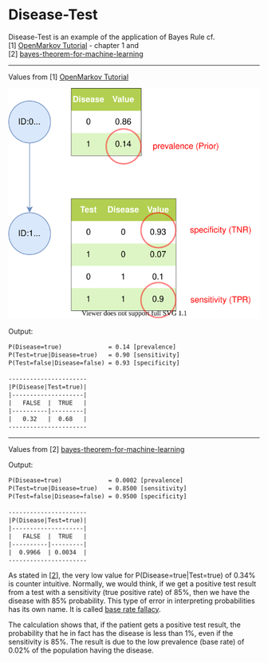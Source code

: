 # Disease-Test
Disease-Test is an example of the application of Bayes Rule
cf. <br>
[1] [OpenMarkov Tutorial](http://www.openmarkov.org/docs/tutorial/) - chapter 1 and<br>
[2] [bayes-theorem-for-machine-learning](https://machinelearningmastery.com/bayes-theorem-for-machine-learning/)

---

Values from [1] [OpenMarkov Tutorial](http://www.openmarkov.org/docs/tutorial/)

![](disease_test.svg)

Output:
```
P(Disease=true)             = 0.14 [prevalence]
P(Test=true|Disease=true)   = 0.90 [sensitivity]
P(Test=false|Disease=false) = 0.93 [specificity]

----------------------
|P(Disease|Test=true)|
|--------------------|
|   FALSE  |  TRUE   |
|----------|---------|
|   0.32   |  0.68   |
----------------------
```
---

Values from [2] [bayes-theorem-for-machine-learning](https://machinelearningmastery.com/bayes-theorem-for-machine-learning/)

Output:
```
P(Disease=true)             = 0.0002 [prevalence]
P(Test=true|Disease=true)   = 0.8500 [sensitivity]
P(Test=false|Disease=false) = 0.9500 [specificity]

----------------------
|P(Disease|Test=true)|
|--------------------|
|   FALSE  |  TRUE   |
|----------|---------|
|  0.9966  | 0.0034  |
----------------------
```
As stated in [[2](https://machinelearningmastery.com/bayes-theorem-for-machine-learning/)], the very low value for P(Disease=true|Test=true) of 0.34% is counter intuitive.
Normally, we would think, if we get a positive test result from a test with a sensitivity (true positive rate) of 85%, then we have the disease with 85% probability. This type of error in interpreting probabilities has its own name. It is called [base rate fallacy](https://en.wikipedia.org/wiki/Base_rate_fallacy).

The calculation shows that, if the patient gets a positive test result, the probability that he in fact has the disease is less than 1%, even if the sensitivity is 85%. The result is due to the low prevalence (base rate) of 0.02% of the population having the disease.